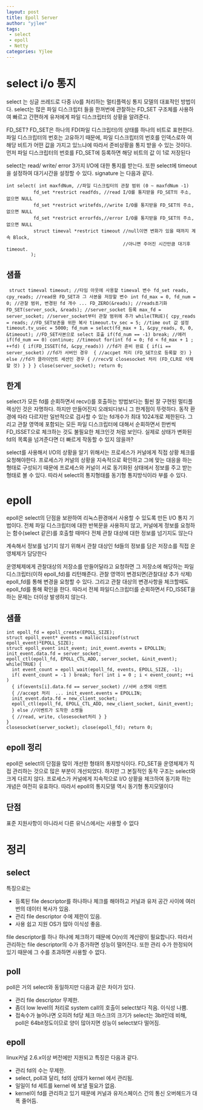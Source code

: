 ```yaml
---
layout: post
title: Epoll Server
author: "yjlee"
tags: 
 - select
 - epoll
 - Netty
categories: Yjlee
---
```


# select i/o 통지 

  select 는 싱글 쓰레드로 다중 i/o를 처리하는 멀티플렉싱 통지 모델의 대표적인 방법이다.
  select는 많은 파일 디스크립터 들을 한꺼번에 관찰하는 FD_SET 구조체를 사용하여 빠르고 간편하게 유저에게
  파일 디스크립터의 상황을 알려준다.
  
  FD_SET?
  FD_SET은 하나의 FD(파일 디스크립터)의 상태를 하나의 비트로 표현한다. 파일 디스크립터의 번호는 고유하기 때문에, 파일 디스크립터의 번호를 인덱스로하   여 해당 비트가 어떤 값을 가지고 있느냐에 따라서 준비상황을 통지 받을 수 있는 것이다. 먼저 파일 디스크립터의 번호를 FD_SET에 
  등록하면 해당 비트의 값  이 1로 저장된다
  
  select는 read/ write/ error 3가지 I/O에 대한 통지를 받는다. 또한 select에 timeout을 설정하여 대기시간을 설정할 수 있다. 
  signature 는 다음과 같다.
  
  ```
  int select( int maxfdNum, //파일 디스크립터의 관찰 범위 (0 ~ maxfdNum -1)
            fd_set *restrict readfds, //read I/O를 통지받을 FD_SET의 주소, 없으면 NULL
            fd_set *restrict writefds,//write I/O를 통지받을 FD_SET의 주소, 없으면 NULL
            fd_set *restrict errorfds,//error I/O를 통지받을 FD_SET의 주소, 없으면 NULL
            struct timeval *restrict timeout //null이면 변화가 있을 때까지 계속 Block, 
                                             //아니면 주어진 시간만큼 대기후 timeout.
           );  
  ```

  ## 샘플

```
 struct timeval timeout; //타임 아웃에 사용할 timeval 변수 fd_set reads, cpy_reads; //read용 FD_SET과 그 사본을 저장할 변수 int fd_max = 0, fd_num = 0; //관찰 범위, 변경된 fd 개수 ... FD_ZERO(&reads); //reads초기화 FD_SET(server_sock, &reads); //server_socket 등록 max_fd = server_socket; //server_socket부터 관찰 범위에 추가 while(TRUE){ cpy_reads = reads; //FD_SET보존을 위한 복사 timeout.tv_sec = 5; //time out 값 설정 timeout.tv_usec = 5000; fd_num = select(fd_max + 1, &cpy_reads, 0, 0, &timeout); //FD_SET사본으로 select 호출 if(fd_num == -1) break; //에러 if(fd_num == 0) continue; //timeout for(int fd = 0; fd < fd_max + 1 ; ++fd) { if(FD_ISSET(fd, &cpy_reads)) //fd가 준비 완료 { if(i == server_socket) //fd가 서버인 경우  { //accpet 처리 (FD_SET으로 등록할 것) } else //fd가 클라이언트 세션인 경우 { //recv및 closesocket 처리 (FD_CLR로 삭제할 것) } } } close(server_socket); return 0;
 ```
 
 ## 한계
 select가 모든 fd를 순회하면서 recv()를 호출하는 방법보다는 훨씬 잘 구현된 멀티플렉싱인 것은 자명하다. 하지만 만들어진지 오래되다보니 그 한계점이 뚜렷하다. 동작 환경에 따라 다르지만 일반적으로 검사할 수 있는 fd개수가 최대 1024개로 제한된다. 그리고 관찰 영역에 포함되는 모든 파일 디스크립터에 대해서 순회하면서 한번씩 FD_ISSET으로 체크하는 것도 불필요한 체크인것 처럼 보인다. 실제로 상태가 변화된 fd의 목록을 넘겨준다면 더 빠르게 작동할 수 있지 않을까?
 
 select를 사용해서 I/O의 상황을 알기 위해서는 프로세스가 커널에게 직접 상황 체크를 요청해야한다. 프로세스가 커널의 상황을 지속적으로 확인하고 그에 맞는 대응을 하는 형태로 구성되기 때문에 프로세스와 커널이 서로 동기화된 상태에서 정보를 주고 받는 형태로 볼 수 있다. 따라서 select의 통지형태를 동기형 통지방식이라 부를 수 있다. 


# epoll
  epoll은 select의 단점을 보완하여 리눅스환경에서 사용할 수 있도록 만든 I/O 통지 기법이다. 전체 파일 디스크립터에 대한 반복문을 사용하지 않고, 커널에게 정보를 요청하는 함수(select 같은)를 호출할 때마다 전체 관찰 대상에 대한 정보를 넘기지도 않는다
  
  계속해서 정보를 넘기지 않기 위해서 관찰 대상인 fd들의 정보를 담은 저장소를 직접 운영체제가 담당한다
  
  운영체제에게 관찰대상의 저장소를 만들어달라고 요청하면 그 저장소에 해당하는 파일 디스크립터(이하 epoll_fd)를 리턴해준다. 관찰 영역이 변경되면(관찰대상 추가 삭제) epoll_fd를 통해 변경을 요청할 수 있다. 그리고 관찰 대상의 변경사항을 체크할때도 epoll_fd를 통해 확인을 한다. 따라서 전체 파일디스크립터를 순회하면서 FD_ISSET을 하는 문제는 더이상 발생하지 않는다.
  
  
  ## 샘플
  ```
  int epoll_fd = epoll_create(EPOLL_SIZE); 
  struct epoll_event* events = malloc(sizeof(struct epoll_event)*EPOLL_SIZE); 
  struct epoll_event init_event; init_event.events = EPOLLIN; 
  init_event.data.fd = server_socket; 
  epoll_ctl(epoll_fd, EPOLL_CTL_ADD, server_socket, &init_event); 
  while(TRUE) { 
    int event_count = epoll_wait(epoll_fd, events, EPOLL_SIZE, -1); 
    if( event_count = -1 ) break; for( int i = 0 ; i < event_count; ++i ) 
    { if(events[i].data.fd == server_socket) //서버 소켓에 이벤트 
    { //accept 처리  ... init_event.events = EPOLLIN; 
    init_event.data.fd = new_client_socket; 
    epoll_ctl(epoll_fd, EPOLL_CTL_ADD, new_client_socket, &init_event); 
    } else //이벤트가 도착한 소켓들 
    { //read, write, closesocket처리 } } 
  } 
  closesocket(server_socket); close(epoll_fd); return 0;
```

 ## epoll 정리
epoll은 select의 단점을 많이 개선한 형태의 통지방식이다. FD_SET을 운영체제가 직접 관리하는 것으로 많은 부분이 개선되었다. 하지만 그 본질적인 동작 구조는 select와 크게 다르지 않다. 프로세스가 커널에게 지속적으로 I/O 상황을 체크하여 동기화 하는 개념은 여전히 유효하다. 따라서 epoll의 통지모델 역시 동기형 통지모델이다

## 단점

표준 지원사항이 아니라서 다른 유닉스에서는 사용할 수 없다





# 정리


## select
특징으로는 
  - 등록된 file descriptor를 하나하나 체크를 해야하고 커널과 유저 공간 사이에 여러번의 데이터 복사가 있음.
  - 관리 file descriptor 수에 제한이 있음.
  - 사용 쉽고 지원 OS가 많아 이식성 좋음.

file descriptor를 하나 하나에 체크하기 때문에 O(n)의 계산량이 필요합니다. 따라서 관리하는 file descriptor의 수가 증가하면 성능이 떨어진다. 
또한 관리 수가 한정되어 있기 때문에 그 수를 초과하면 사용할 수 없다.

## poll
 poll은 거의 select와 동일하지만 다음과 같은 차이가 있다.
- 관리 file descriptor 무제한.
- 좀더 low level의 처리로 system call의 호출이 select보다 적음. 이식성 나쁨.
- 접속수가 늘어나면 오히려 fd당 체크 마스크의 크기가 select는 3bit인데 비해, poll은 64bit정도이므로 양이 많아지면 성능이 select보다 떨어짐.

## epoll
 linux커널 2.6.x이상 버전에만 지원되고 특징은 다음과 같다.
- 관리 fd의 수는 무제한.
- select, poll과 달리, fd의 상태가 kernel 에서 관리됨.
- 일일이 fd 세트를 kernel 에 보낼 필요가 없음.
- kernel이 fd를 관리하고 있기 때문에 커널과 유저스페이스 간의 통신 오버헤드가 대폭 줄어듬.












  
  




  

